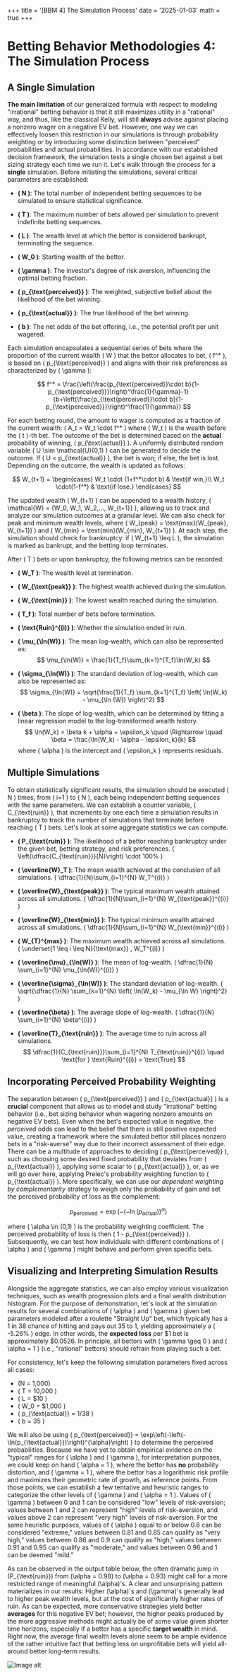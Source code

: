 +++
title = '[BBM 4] The Simulation Process'
date = '2025-01-03'
math = true
+++

# Betting Behavior Methodologies 4: The Simulation Process

## A Single Simulation

**The main limitation** of our generalized formula with respect to modeling "irrational" betting behavior is that it still maximizes utility in a "rational" way, and thus, like the classical Kelly, will still **always** advise against placing a nonzero wager on a negative EV bet. However, one way we can effectively loosen this restriction in our simulations is through probability weighting or by introducing some distinction between "perceived" probabilities and actual probabilities. In accordance with our established decision framework, the simulation tests a single chosen bet against a bet sizing strategy each time we run it. Let's walk through the process for a **single** simulation. Before initiating the simulations, several critical parameters are established:

- **\( N \)**: The total number of independent betting sequences to be simulated to ensure statistical significance.

- **\( T \)**: The maximum number of bets allowed per simulation to prevent indefinite betting sequences.
- **\( L \)**: The wealth level at which the bettor is considered bankrupt, terminating the sequence.
- **\( W_0 \)**: Starting wealth of the bettor.
- **\( \gamma \)**: The investor's degree of risk aversion, influencing the optimal betting fraction.
- **\( p_{\text{perceived}} \)**: The weighted, subjective belief about the likelihood of the bet winning.
- **\( p_{\text{actual}} \)**: The true likelihood of the bet winning.
- **\( b \)**: The net odds of the bet offering, i.e., the potential profit per unit wagered.

Each simulation encapsulates a sequential series of bets where the proportion of the current wealth \( W \) that the bettor allocates to bet, \( f^* \), is based on \( p_{\text{perceived}} \) and aligns with their risk preferences as characterized by \( \gamma \):

$$
f^* = \frac{\left(\frac{p_{\text{perceived}}\cdot b}{1-p_{\text{perceived}}}\right)^\frac{1}{\gamma}-1}{b+\left(\frac{p_{\text{perceived}}\cdot b}{1-p_{\text{perceived}}}\right)^\frac{1}{\gamma}}
$$

For each betting round, the amount to wager is computed as a fraction of the current wealth:
\( A_t = W_t \cdot f^* \)
where \( W_t \) is the wealth before the \( t \)-th bet. The outcome of the bet is determined based on the **actual** probability of winning, \( p_{\text{actual}} \). A uniformly distributed random variable \( U \sim \mathcal{U}(0,1) \) can be generated to decide the outcome. If \( U < p_{\text{actual}} \), the bet is won; if else, the bet is lost. Depending on the outcome, the wealth is updated as follows:

$$
W_{t+1} = \begin{cases}
    W_t \cdot (1+f^*\cdot b) & \text{if win,}\\
    W_t \cdot(1-f^*) & \text{if lose.}
\end{cases}
$$

The updated wealth \( W_{t+1} \) can be appended to a wealth history, \( \mathcal{W} = \{W_0, W_1, W_2,..., W_{t+1}\} \), allowing us to track and analyze our simulation outcomes at a granular level. We can also check for peak and minimum wealth levels, where \( W_{peak} = \text{max}(W_{peak}, W_{t+1}) \) and \( W_{min} = \text{min}(W_{min}, W_{t+1}) \). At each step, the simulation should check for bankruptcy: if \( W_{t+1} \leq L \), the simulation is marked as bankrupt, and the betting loop terminates.

After \( T \) bets or upon bankruptcy, the following metrics can be recorded:

- **\( W_T \)**: The wealth level at termination.

- **\( W_{\text{peak}} \)**: The highest wealth achieved during the simulation.
- **\( W_{\text{min}} \)**: The lowest wealth reached during the simulation.
- **\( T_f \)**: Total number of bets before termination.
- **\( \text{Ruin}^{(i)} \)**: Whether the simulation ended in ruin.
- **\( \mu_{\ln(W)} \)**: The mean log-wealth, which can also be represented as:
    $$
    \mu_{\ln(W)} = \frac{1}{T_f}\sum_{k=1}^{T_f}\ln(W_k)
    $$
- **\( \sigma_{\ln(W)} \)**: The standard deviation of log-wealth, which can also be represented as:
    $$
    \sigma_{\ln(W)} = \sqrt{\frac{1}{T_f} \sum_{k=1}^{T_f} \left( \ln(W_k) - \mu_{\ln (W)} \right)^2}
    $$
- **\( \beta \)**: The slope of log-wealth, which can be determined by fitting a linear regression model to the log-transformed wealth history.
    $$
    \ln(W_k) = \beta k + \alpha + \epsilon_k \quad \Rightarrow \quad \beta = \frac{\ln(W_k) - \alpha - \epsilon_k}{k}
    $$
    where \( \alpha \) is the intercept and \( \epsilon_k \) represents residuals.

## Multiple Simulations

To obtain statistically significant results, the simulation should be executed \( N \) times, from \( i=1 \) to \( N \), each being independent betting sequences with the same parameters. We can establish a counter variable, \( C_{\text{ruin}} \), that increments by one each time a simulation results in bankruptcy to track the number of simulations that terminate before reaching \( T \) bets. Let's look at some aggregate statistics we can compute.

- **\( P_{\text{ruin}} \)**: The likelihood of a bettor reaching bankruptcy under the given bet, betting strategy, and risk preferences.
    \(
    \left(\dfrac{C_{\text{ruin}}}{N}\right) \cdot 100\%
    \)

- **\( \overline{W}_T \)**: The mean wealth achieved at the conclusion of all simulations.
    \(
    \dfrac{1}{N}\sum_{i=1}^{N} W_T^{(i)}
    \)

- **\( \overline{W}_{\text{peak}} \)**: The typical maximum wealth attained across all simulations.
    \(
    \dfrac{1}{N}\sum_{i=1}^{N} W_{\text{peak}}^{(i)}
    \)

- **\( \overline{W}_{\text{min}} \)**: The typical minimum wealth attained across all simulations.
    \(
    \dfrac{1}{N}\sum_{i=1}^{N} W_{\text{min}}^{(i)}
    \)

- **\( W_{T}^{max} \)**: The maximum wealth achieved across all simulations.
    \(
    \underset{1 \leq i \leq N}{\text{max}} \, W_T^{(i)}
    \)

- **\( \overline{\mu}_{\ln(W)} \)**: The mean of log-wealth.
    \(
    \dfrac{1}{N} \sum_{i=1}^{N} \mu_{\ln(W)}^{(i)}
    \)

- **\( \overline{\sigma}_{\ln(W)} \)**: The standard deviation of log-wealth.
    \(
    \sqrt{\dfrac{1}{N} \sum_{k=1}^{N} \left( \ln(W_k) - \mu_{\ln W} \right)^2}
    \)

- **\( \overline{\beta} \)**: The average slope of log-wealth.
    \(
    \dfrac{1}{N} \sum_{i=1}^{N} \beta^{(i)}
    \)

- **\( \overline{T}_{\text{ruin}} \)**: The average time to ruin across all simulations.
    $$
    \dfrac{1}{C_{\text{ruin}}}\sum_{i=1}^{N} T_{\text{ruin}}^{(i)} \quad \text{for } \text{Ruin}^{(i)} = \text{True}
    $$

## Incorporating Perceived Probability Weighting

The separation between \( p_{\text{perceived}} \) and \( p_{\text{actual}} \) is a **crucial** component that allows us to model and study "irrational" betting behavior (i.e., bet sizing behavior when wagering nonzero amounts on negative EV bets). Even when the bet's expected value is negative, the *perceived* odds can lead to the belief that there is still positive expected value, creating a framework where the simulated bettor still places nonzero bets in a "risk-averse" way due to their incorrect assessment of their edge. There can be a multitude of approaches to deciding \( p_{\text{perceived}} \), such as choosing some desired fixed probability that deviates from \( p_{\text{actual}} \), applying some scalar to \( p_{\text{actual}} \), or, as we will go over here, applying Prelec's probability weighting function to \( p_{\text{actual}} \). More specifically, we can use our *dependent weighting by complementarity* strategy to weigh only the probability of gain and set the perceived probability of loss as the complement:

$$
p_{\text{perceived}} = \exp\left(-(-\ln(p_{\text{actual}}))^{\alpha}\right)
$$

where \( \alpha \in (0,1) \) is the probability weighting coefficient. The perceived probability of loss is then \( 1 - p_{\text{perceived}} \). Subsequently, we can test how individuals with different combinations of \( \alpha \) and \( \gamma \) might behave and perform given specific bets.

## Visualizing and Interpreting Simulation Results

Alongside the aggregate statistics, we can also employ various visualization techniques, such as wealth progression plots and a final wealth distribution histogram. For the purpose of demonstration, let's look at the simulation results for several combinations of \( \alpha \) and \( \gamma \) given bet parameters modeled after a roulette "Straight Up" bet, which typically has a 1 in 38 chance of hitting and pays out 35 to 1, yielding approximately a \( -5.26\% \) edge. In other words, the **expected loss** per \$1 bet is approximately \$0.0526. In principle, all bettors with \( \gamma \geq 0 \) and \( \alpha = 1 \) (i.e., "rational" bettors) should refrain from playing such a bet.

For consistency, let's keep the following simulation parameters fixed across all cases:
- \(N = 1,000\)
- \( T = 10,000 \)
- \( L = $10 \)
- \( W_0 = $1,000 \)
- \( p_{\text{actual}} = 1/38 \)
- \( b = 35 \)

 We will also be using \( p_{\text{perceived}} = \exp\left(-\left(-\ln(p_{\text{actual}})\right)^{\alpha}\right) \) to determine the perceived probabilities. Because we have yet to obtain empirical evidence on the "typical" ranges for \( \alpha \) and \( \gamma \), for interpretation purposes, we could keep on hand \( \alpha = 1 \), where the bettor has **no** probability distortion, and \( \gamma = 1 \), where the bettor has a logarithmic risk profile and maximizes their geometric rate of growth, as reference points. From those points, we can establish a few tentative and heuristic ranges to categorize the other levels of \( \gamma \) and \( \alpha = 1 \). Values of \( \gamma \) between 0 and 1 can be considered "low" levels of risk-aversion; values between 1 and 2 can represent "high" levels of risk-aversion, and values above 2 can represent "very high" levels of risk-aversion. For the same heuristic purposes, values of \( \alpha \) equal to or below 0.8 can be considered "extreme," values between 0.81 and 0.85 can qualify as "very high," values between 0.86 and 0.9 can qualify as "high," values between 0.91 and 0.95 can qualify as "moderate," and values between 0.96 and 1 can be deemed "mild."

As can be observed in the output table below, the often dramatic jump in \(P_{\text{ruin}}\) from \(\alpha = 0.98\) to \(\alpha = 0.93\) might call for a more restricted range of meaningful \(\alpha\)'s. A clear and unsurprising pattern materializes in our results: Higher \(\alpha\)'s and \(\gamma\)'s generally lead to higher peak wealth levels, but at the cost of significantly higher rates of ruin. As can be expected, more conservative strategies yield better **averages** for this negative EV bet; however, the higher peaks produced by the more aggressive methods might actually be of some value given shorter time horizons, especially if a bettor has a specific **target wealth** in mind. Right now, the average final wealth levels alone seem to be ample evidence of the rather intuitive fact that betting less on unprofitable bets will yield all-around better long-term results. 

![Image alt](images/sim_outputs.png)